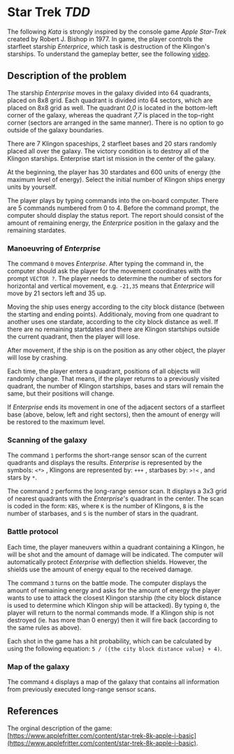 # Star Trek _TDD_

The following _Kata_ is strongly inspired by the console game _Apple Star-Trek_ created by Robert J. Bishop in 1977. In game, the player controls the starfleet starship _Enterprice_, which task is destruction of the Klingon's starships. To understand the gameplay better, see the following [video](https://www.youtube.com/watch?v=e6f9_9kzuzk).

## Description of the problem

The starship _Enterprise_ moves in the galaxy divided into 64 quadrants, placed on 8x8 grid. Each quadrant is divided into 64 sectors, which are placed on 8x8 grid as well. The quadrant _0,0_ is located in the bottom-left corner of the galaxy, whereas the quadrant _7,7_ is placed in the top-right corner (sectors are arranged in the same manner). There is no option to go outside of the galaxy boundaries.

There are 7 Klingon spaceships, 2 starfleet bases and 20 stars randomly placed all over the galaxy. The victory condition is to destroy all of the Klingon starships. Enterprise start ist mission in the center of the galaxy.

At the beginning, the player has 30 stardates and 600 units of energy (the maximum level of energy). Select the initial number of Klingon ships energy units by yourself.

The player plays by typing commands into the on-board computer. There are 5 commands numbered from 0 to 4. Before the command prompt, the computer should display the status report. The report should consist of the amount of remaining energy, the _Enterprice_ position in the galaxy and the remaining stardates.

### Manoeuvring of _Enterprise_

The command `0` moves _Enterprise_. After typing the command in, the computer should ask the player for the movement coordinates with the prompt `VECTOR ?`. The player needs to determine the number of sectors for horizontal and vertical movement, e.g. `-21,35` means that _Enterprice_ will move by 21 sectors left and 35 up.

Moving the ship uses energy according to the city block distance (between the starting and ending points). Additionaly, moving from one quadrant to another uses one stardate, according to the city block distance as well. If there are no remaining startdates and there are Klingon startships outside the current quadrant, then the player will lose.

After movement, if the ship is on the position as any other object, the player will lose by crashing.

Each time, the player enters a quadrant, positions of all objects will randomly change. That means, if the player returns to a previously visited quadrant, the number of Klingon startships, bases and stars will remain the same, but their positions will change.

If _Enterprise_ ends its movement in one of the adjacent sectors of a starfleet base (above, below, left and right sectors), then the amount of energy will be restored to the maximum level.

### Scanning of the galaxy

The command `1` performs the short-range sensor scan of the current quadrants and displays the results. _Enterprise_ is represented by the
symbols: `<*>` , Klingons are represented by: `+++` , starbases
by: `>!<` , and stars by ` * `.

The command `2` performs the long-range sensor scan. It displays a 3x3 grid of nearest quadrants with the _Enterprise_'s quadrant in the
center. The scan is coded in the form: `KBS`, where `K` is the number of Klingons, `B` is the number of starbases, and `S` is the number of stars in the quadrant.

### Battle protocol

Each time, the player maneuvers within a quadrant containing a Klingon, he will be shot and the amount of damage will be indicated. The computer will automatically protect _Enterprise_ with deflection shields. However, the shields use the amount of energy equal to the received damage.

The command `3` turns on the battle mode. The computer displays the amount of remaining energy and asks for the amount of energy the player wants to use to attack the closest Klingon starship (the city block distance is used to determine which Klingon ship will be attacked). By typing `0`, the player will return to the normal commands mode. If a Klingon ship is not destroyed (ie. has more than 0 energy) then it will fire back (according to the same rules as above).

Each shot in the game has a hit probability, which can be calculated by using the following equation: `5 / ({the city block distance value} + 4)`.

### Map of the galaxy

The command `4` displays a map of the galaxy that contains all information from previously executed long-range sensor scans.


## References

The orginal description of the game: [https://www.applefritter.com/content/star-trek-8k-apple-i-basic](https://www.applefritter.com/content/star-trek-8k-apple-i-basic).

